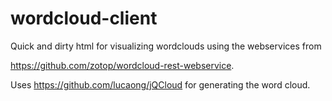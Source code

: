 wordcloud-client
================

Quick and dirty html for visualizing wordclouds using the webservices from

https://github.com/zotop/wordcloud-rest-webservice.

Uses https://github.com/lucaong/jQCloud for generating the word cloud.
